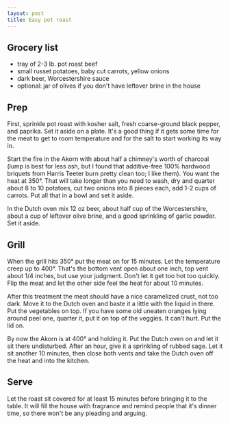 ```yaml
---
layout: post
title: Easy pot roast
---
```


## Grocery list

 * tray of 2-3 lb. pot roast beef
 * small russet potatoes, baby cut carrots, yellow onions
 * dark beer, Worcestershire sauce
 * optional: jar of olives if you don't have leftover brine in the house

## Prep

First, sprinkle pot roast with kosher salt, fresh coarse-ground black pepper, and paprika. Set it aside on a plate. It's a good thing if it gets some time for the meat to get to room temperature and for the salt to start working its way in.

Start the fire in the Akorn with about half a chimney's worth of charcoal (lump is best for less ash, but I found that additive-free 100% hardwood briquets from Harris Teeter burn pretty clean too; I like them). You want the heat at 350&deg;. That will take longer than you need to wash, dry and quarter about 8 to 10 potatoes, cut two onions into 8 pieces each, add 1-2 cups of carrots. Put all that in a bowl and set it aside.

In the Dutch oven mix 12 oz beer, about half cup of the Worcestershire, about a cup of leftover olive brine, and a good sprinkling of garlic powder. Set it aside.

## Grill

When the grill hits 350&deg; put the meat on for 15 minutes. Let the temperature creep up to 400&deg;. That's the bottom vent open about one inch, top vent about 1/4 inches, but use your judgment. Don't let it get too hot too quickly. Flip the meat and let the other side feel the heat for about 10 minutes.

After this treatment the meat should have a nice caramelized crust, not too dark. Move it to the Dutch oven and baste it a little with the liquid in there. Put the vegetables on top. If you have some old uneaten oranges lying around peel one, quarter it, put it on top of the veggies. It can't hurt. Put the lid on.

By now the Akorn is at 400&deg; and holding it. Put the Dutch oven on and let it sit there undisturbed. After an hour, give it a sprinkling of rubbed sage. Let it sit another 10 minutes, then close both vents and take the Dutch oven off the heat and into the kitchen.

## Serve

Let the roast sit covered for at least 15 minutes before bringing it to the table. It will fill the house with fragrance and remind people that it's dinner time, so there won't be any pleading and arguing. 
